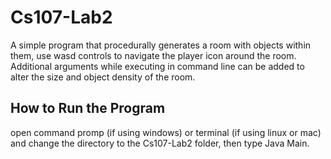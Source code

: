 # Cs107-Lab2
A simple program that procedurally generates a room with objects within them, use wasd controls to navigate the player icon around
the room. Additional arguments while executing in command line can be added to alter the size and object density of the room.

## How to Run the Program
open command promp (if using windows) or terminal (if using linux or mac) and change the directory to the Cs107-Lab2 folder, then type Java Main.

